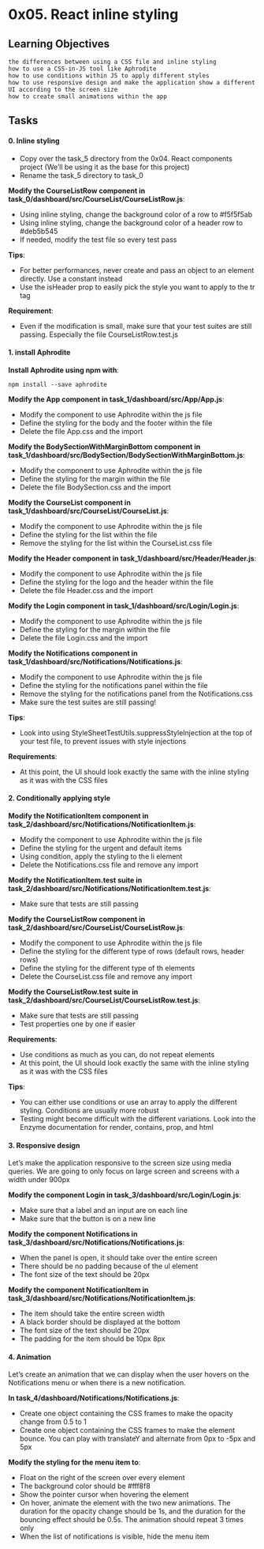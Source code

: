 # 0x05. React inline styling

## Learning Objectives

```text
the differences between using a CSS file and inline styling
how to use a CSS-in-JS tool like Aphrodite
how to use conditions within JS to apply different styles
how to use responsive design and make the application show a different UI according to the screen size
how to create small animations within the app
```

## Tasks

#### 0. Inline styling

- Copy over the task_5 directory from the 0x04. React components project (We’ll be using it as the base for this project)
- Rename the task_5 directory to task_0

**Modify the CourseListRow component in task_0/dashboard/src/CourseList/CourseListRow.js**:

- Using inline styling, change the background color of a row to #f5f5f5ab
- Using inline styling, change the background color of a header row to #deb5b545
- If needed, modify the test file so every test pass 

**Tips**:

- For better performances, never create and pass an object to an element directly. Use a constant instead
- Use the isHeader prop to easily pick the style you want to apply to the tr tag

**Requirement**:

- Even if the modification is small, make sure that your test suites are still passing. Especially the file CourseListRow.test.js

#### 1. install Aphrodite

**Install Aphrodite using npm with**:

```text
npm install --save aphrodite
```

**Modify the App component in task_1/dashboard/src/App/App.js**:

- Modify the component to use Aphrodite within the js file
- Define the styling for the body and the footer within the file
- Delete the file App.css and the import

**Modify the BodySectionWithMarginBottom component in task_1/dashboard/src/BodySection/BodySectionWithMarginBottom.js**:

- Modify the component to use Aphrodite within the js file
- Define the styling for the margin within the file
- Delete the file BodySection.css and the import

**Modify the CourseList component in task_1/dashboard/src/CourseList/CourseList.js**:

- Modify the component to use Aphrodite within the js file
- Define the styling for the list within the file
- Remove the styling for the list within the CourseList.css file

**Modify the Header component in task_1/dashboard/src/Header/Header.js**:

- Modify the component to use Aphrodite within the js file
- Define the styling for the logo and the header within the file
- Delete the file Header.css and the import

**Modify the Login component in task_1/dashboard/src/Login/Login.js**:

- Modify the component to use Aphrodite within the js file
- Define the styling for the margin within the file
- Delete the file Login.css and the import

**Modify the Notifications component in task_1/dashboard/src/Notifications/Notifications.js**:

- Modify the component to use Aphrodite within the js file
- Define the styling for the notifications panel within the file
- Remove the styling for the notifications panel from the Notifications.css
- Make sure the test suites are still passing!

**Tips**:

- Look into using StyleSheetTestUtils.suppressStyleInjection at the top of your test file, to prevent issues with style injections

**Requirements**:

- At this point, the UI should look exactly the same with the inline styling as it was with the CSS files

#### 2. Conditionally applying style

**Modify the NotificationItem component in task_2/dashboard/src/Notifications/NotificationItem.js**:

- Modify the component to use Aphrodite within the js file
- Define the styling for the urgent and default items
- Using condition, apply the styling to the li element
- Delete the Notifications.css file and remove any import

**Modify the NotificationItem.test suite in task_2/dashboard/src/Notifications/NotificationItem.test.js**:

- Make sure that tests are still passing

**Modify the CourseListRow component in task_2/dashboard/src/CourseList/CourseListRow.js**:

- Modify the component to use Aphrodite within the js file
- Define the styling for the different type of rows (default rows, header rows)
- Define the styling for the different type of th elements
- Delete the CourseList.css file and remove any import

**Modify the CourseListRow.test suite in task_2/dashboard/src/CourseList/CourseListRow.test.js**:

- Make sure that tests are still passing
- Test properties one by one if easier

**Requirements**:

- Use conditions as much as you can, do not repeat elements
- At this point, the UI should look exactly the same with the inline styling as it was with the CSS files

**Tips**:

- You can either use conditions or use an array to apply the different styling. Conditions are usually more robust
- Testing might become difficult with the different variations. Look into the Enzyme documentation for render, contains, prop, and html

#### 3. Responsive design

Let’s make the application responsive to the screen size using media queries. We are going to only focus on large screen and screens with a width under 900px

**Modify the component Login in task_3/dashboard/src/Login/Login.js**:

- Make sure that a label and an input are on each line
- Make sure that the button is on a new line

**Modify the component Notifications in task_3/dashboard/src/Notifications/Notifications.js**:

- When the panel is open, it should take over the entire screen
- There should be no padding because of the ul element
- The font size of the text should be 20px

**Modify the component NotificationItem in task_3/dashboard/src/Notifications/NotificationItem.js**:

- The item should take the entire screen width
- A black border should be displayed at the bottom
- The font size of the text should be 20px
- The padding for the item should be 10px 8px

#### 4. Animation

Let’s create an animation that we can display when the user hovers on the Notifications menu or when there is a new notification. 

**In task_4/dashboard/Notifications/Notifications.js**:

- Create one object containing the CSS frames to make the opacity change from 0.5 to 1
- Create one object containing the CSS frames to make the element bounce. You can play with translateY and alternate from 0px to -5px and 5px

**Modify the styling for the menu item to**:

- Float on the right of the screen over every element
- The background color should be #fff8f8
- Show the pointer cursor when hovering the element
- On hover, animate the element with the two new animations. The duration for the opacity change should be 1s, and the duration for the bouncing effect should be 0.5s. The animation should repeat 3 times only
- When the list of notifications is visible, hide the menu item
